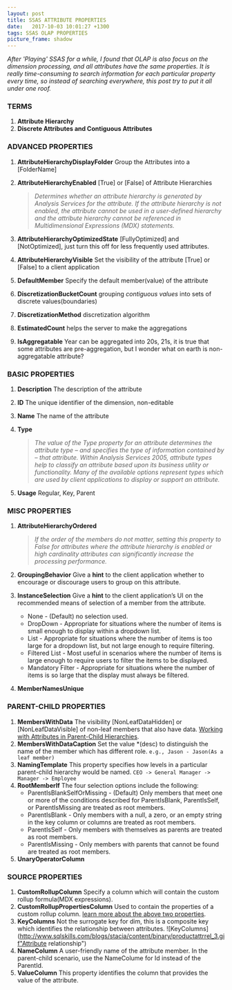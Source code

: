 ```yaml
---
layout: post
title: SSAS ATTRIBUTE PROPERTIES
date:   2017-10-03 10:01:27 +1300
tags: SSAS OLAP PROPERTIES
picture_frame: shadow
---
```


*After 'Playing' SSAS for a while, I found that OLAP is also focus on the dimension processing, and all attributes have the same properties. It is really time-consuming to search information for each particular property every time, so instead of searching everywhere, this post try to put it all under one roof.*
<!--more-->

### TERMS

1. **Attribute Hierarchy**
2. **Discrete Attributes and Contiguous Attributes** 


### ADVANCED PROPERTIES

1. **AttributeHierarchyDisplayFolder** Group the Attributes into a [FolderName]
2. **AttributeHierarchyEnabled** [True] or [False] of Attribute Hierarchies

    > *Determines whether an attribute hierarchy is generated by Analysis Services for the attribute. If the attribute hierarchy is not enabled, the attribute cannot be used in a user-defined hierarchy and the attribute hierarchy cannot be referenced in Multidimensional Expressions (MDX) statements.*
3. **AttributeHierarchyOptimizedState** [FullyOptimized] and [NotOptimized], just turn this off for less frequently used attributes.
4. **AttributeHierarchyVisible** Set the visibility of the attribute [True] or [False] to a client application
5. **DefaultMember** Specify the default member(value) of the attribute
6. **DiscretizationBucketCount** grouping *contiguous values* into sets of discrete values(boundaries)
7. **DiscretizationMethod** discretization algorithm
8. **EstimatedCount** helps the server to make the aggregations
9. **IsAggregatable** Year can be aggregated into 20s, 21s, it is true that some attributes are pre-aggregation, but I wonder what on earth is non-aggregatable attribute?

### BASIC PROPERTIES

1. **Description** The description of the attribute
2. **ID** The unique identifier of the dimension, non-editable
3. **Name** The name of the attribute
4. **Type** 

    > *The value of the Type property for an attribute determines the attribute type – and specifies the type of information contained by – that attribute. Within Analysis Services 2005, attribute types help to classify an attribute based upon its business utility or functionality. Many of the available options represent types which are used by client applications to display or support an attribute.*
5. **Usage** Regular, Key, Parent

### MISC PROPERTIES

1. **AttributeHierarchyOrdered** 

    > *If the order of the members do not matter, setting this property to False for attributes where the attribute hierarchy is enabled or high cardinality attributes can significantly increase the processing performance.*
2. **GroupingBehavior** Give a **hint** to the client application whether to encourage or discourage users to group on this attribute.
3. **InstanceSelection** Give a **hint** to the client application’s UI on the recommended means of selection of a member from the attribute.
    - None - (Default) no selection used.
    - DropDown - Appropriate for situations where the number of items is small enough to display within a dropdown list.
    - List - Appropriate for situations where the number of items is too large for a dropdown list, but not large enough to require filtering.
    - Filtered List - Most useful in scenarios where the number of items is large enough to require users to filter the items to be displayed.
    - Mandatory Filter - Appropriate for situations where the number of items is so large that the display must always be filtered.
4. **MemberNamesUnique** 


### PARENT-CHILD PROPERTIES

1. **MembersWithData** The visibility [NonLeafDataHidden] or [NonLeafDataVisible] of non-leaf members that also have data. [Working with Attributes in Parent-Child Hierarchies](https://docs.microsoft.com/en-us/sql/analysis-services/multidimensional-models/parent-child-dimension-attributes).
2. **MembersWithDataCaption** Set the value *(desc) to distinguish the name of the member which has different role. 
    `e.g., Jason - Jason(As a leaf member)`
3. **NamingTemplate** This property specifies how levels in a particular parent-child hierarchy would be named. 
    `CEO -> General Manager -> Manager -> Employee`
4. **RootMemberIf** The four selection options include the following:
    - ParentIsBlankSelfOrMissing - (Default) Only members that meet one or more of the conditions described for ParentIsBlank, ParentIsSelf, or ParentIsMissing are treated as root members.
    - ParentIsBlank - Only members with a null, a zero, or an empty string in the key column or columns are treated as root members.
    - ParentIsSelf - Only members with themselves as parents are treated as root members.
    - ParentIsMissing - Only members with parents that cannot be found are treated as root members.
5. **UnaryOperatorColumn** 

### SOURCE PROPERTIES

1. **CustomRollupColumn** Specify a column which will contain the custom rollup formula(MDX expressions).
2. **CustomRollupPropertiesColumn** Used to contain the properties of a custom rollup column. [learn more about the above two properties](https://technet.microsoft.com/en-us/library/ms174474(v=sql.105).aspx).
3. **KeyColumns** Not the surrogate key for dim, this is a composite key which identifies the relationship between attributes.
    ![KeyColumns](http://www.sqlskills.com/blogs/stacia/content/binary/productattrrel_3.gif"Attribute relationship")
4. **NameColumn** A user-friendly name of the attribute member. In the parent-child scenario, use the NameColume for Id instead of the ParentId.
5. **ValueColumn** This property identifies the column that provides the value of the attribute.

